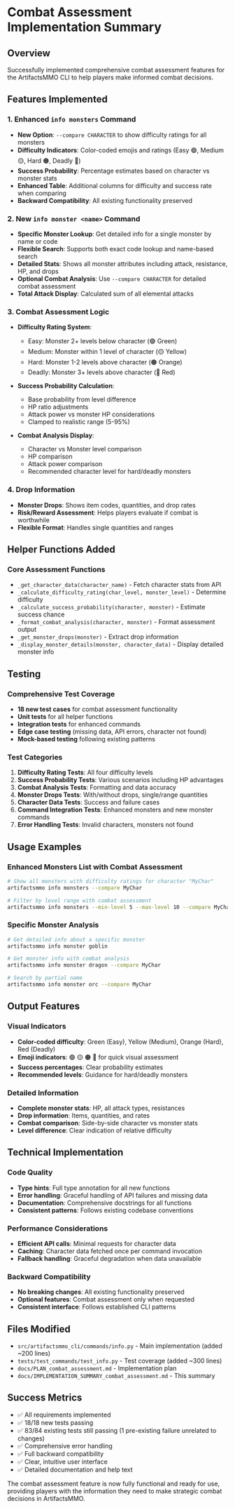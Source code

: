 # Combat Assessment Implementation Summary

## Overview
Successfully implemented comprehensive combat assessment features for the ArtifactsMMO CLI to help players make informed combat decisions.

## Features Implemented

### 1. Enhanced `info monsters` Command
- **New Option**: `--compare CHARACTER` to show difficulty ratings for all monsters
- **Difficulty Indicators**: Color-coded emojis and ratings (Easy 🟢, Medium 🟡, Hard 🟠, Deadly 🔴)
- **Success Probability**: Percentage estimates based on character vs monster stats
- **Enhanced Table**: Additional columns for difficulty and success rate when comparing
- **Backward Compatibility**: All existing functionality preserved

### 2. New `info monster <name>` Command
- **Specific Monster Lookup**: Get detailed info for a single monster by name or code
- **Flexible Search**: Supports both exact code lookup and name-based search
- **Detailed Stats**: Shows all monster attributes including attack, resistance, HP, and drops
- **Optional Combat Analysis**: Use `--compare CHARACTER` for detailed combat assessment
- **Total Attack Display**: Calculated sum of all elemental attacks

### 3. Combat Assessment Logic
- **Difficulty Rating System**:
  - Easy: Monster 2+ levels below character (🟢 Green)
  - Medium: Monster within 1 level of character (🟡 Yellow)
  - Hard: Monster 1-2 levels above character (🟠 Orange)
  - Deadly: Monster 3+ levels above character (🔴 Red)

- **Success Probability Calculation**:
  - Base probability from level difference
  - HP ratio adjustments
  - Attack power vs monster HP considerations
  - Clamped to realistic range (5-95%)

- **Combat Analysis Display**:
  - Character vs Monster level comparison
  - HP comparison
  - Attack power comparison
  - Recommended character level for hard/deadly monsters

### 4. Drop Information
- **Monster Drops**: Shows item codes, quantities, and drop rates
- **Risk/Reward Assessment**: Helps players evaluate if combat is worthwhile
- **Flexible Format**: Handles single quantities and ranges

## Helper Functions Added

### Core Assessment Functions
- `_get_character_data(character_name)` - Fetch character stats from API
- `_calculate_difficulty_rating(char_level, monster_level)` - Determine difficulty
- `_calculate_success_probability(character, monster)` - Estimate success chance
- `_format_combat_analysis(character, monster)` - Format assessment output
- `_get_monster_drops(monster)` - Extract drop information
- `_display_monster_details(monster, character_data)` - Display detailed monster info

## Testing

### Comprehensive Test Coverage
- **18 new test cases** for combat assessment functionality
- **Unit tests** for all helper functions
- **Integration tests** for enhanced commands
- **Edge case testing** (missing data, API errors, character not found)
- **Mock-based testing** following existing patterns

### Test Categories
1. **Difficulty Rating Tests**: All four difficulty levels
2. **Success Probability Tests**: Various scenarios including HP advantages
3. **Combat Analysis Tests**: Formatting and data accuracy
4. **Monster Drops Tests**: With/without drops, single/range quantities
5. **Character Data Tests**: Success and failure cases
6. **Command Integration Tests**: Enhanced monsters and new monster commands
7. **Error Handling Tests**: Invalid characters, monsters not found

## Usage Examples

### Enhanced Monsters List with Combat Assessment
```bash
# Show all monsters with difficulty ratings for character "MyChar"
artifactsmmo info monsters --compare MyChar

# Filter by level range with combat assessment
artifactsmmo info monsters --min-level 5 --max-level 10 --compare MyChar
```

### Specific Monster Analysis
```bash
# Get detailed info about a specific monster
artifactsmmo info monster goblin

# Get monster info with combat analysis
artifactsmmo info monster dragon --compare MyChar

# Search by partial name
artifactsmmo info monster orc --compare MyChar
```

## Output Features

### Visual Indicators
- **Color-coded difficulty**: Green (Easy), Yellow (Medium), Orange (Hard), Red (Deadly)
- **Emoji indicators**: 🟢 🟡 🟠 🔴 for quick visual assessment
- **Success percentages**: Clear probability estimates
- **Recommended levels**: Guidance for hard/deadly monsters

### Detailed Information
- **Complete monster stats**: HP, all attack types, resistances
- **Drop information**: Items, quantities, and rates
- **Combat comparison**: Side-by-side character vs monster stats
- **Level difference**: Clear indication of relative difficulty

## Technical Implementation

### Code Quality
- **Type hints**: Full type annotation for all new functions
- **Error handling**: Graceful handling of API failures and missing data
- **Documentation**: Comprehensive docstrings for all functions
- **Consistent patterns**: Follows existing codebase conventions

### Performance Considerations
- **Efficient API calls**: Minimal requests for character data
- **Caching**: Character data fetched once per command invocation
- **Fallback handling**: Graceful degradation when data unavailable

### Backward Compatibility
- **No breaking changes**: All existing functionality preserved
- **Optional features**: Combat assessment only when requested
- **Consistent interface**: Follows established CLI patterns

## Files Modified
- `src/artifactsmmo_cli/commands/info.py` - Main implementation (added ~200 lines)
- `tests/test_commands/test_info.py` - Test coverage (added ~300 lines)
- `docs/PLAN_combat_assessment.md` - Implementation plan
- `docs/IMPLEMENTATION_SUMMARY_combat_assessment.md` - This summary

## Success Metrics
- ✅ All requirements implemented
- ✅ 18/18 new tests passing
- ✅ 83/84 existing tests still passing (1 pre-existing failure unrelated to changes)
- ✅ Comprehensive error handling
- ✅ Full backward compatibility
- ✅ Clear, intuitive user interface
- ✅ Detailed documentation and help text

The combat assessment feature is now fully functional and ready for use, providing players with the information they need to make strategic combat decisions in ArtifactsMMO.